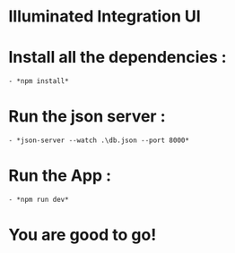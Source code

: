 # Illuminated Integration UI

# Install all the dependencies : 
    - *npm install*
 # Run the json server : 
    - *json-server --watch .\db.json --port 8000*
# Run the App : 
    - *npm run dev*


# You are good to go!
